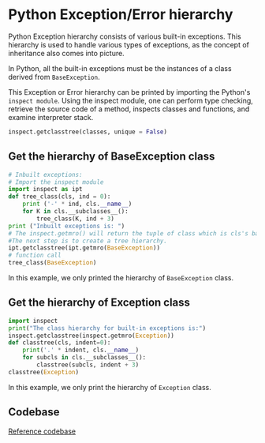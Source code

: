 # Python Exception/Error hierarchy

Python Exception hierarchy consists of various built-in exceptions. This hierarchy is used to handle various types of exceptions, as the concept of inheritance also comes into picture.

In Python, all the built-in exceptions must be the instances of a class derived from `BaseException`.

This Exception or Error hierarchy can be printed by importing the Python's `inspect module`. Using the inspect module, one can perform type checking, retrieve the source code of a method, inspects classes and functions, and examine interpreter stack.

```python
inspect.getclasstree(classes, unique = False)
```

## Get the hierarchy of BaseException class

```python
# Inbuilt exceptions:
# Import the inspect module
import inspect as ipt
def tree_class(cls, ind = 0):
    print ('-' * ind, cls.__name__)
    for K in cls.__subclasses__():
        tree_class(K, ind + 3)
print ("Inbuilt exceptions is: ")
# The inspect.getmro() will return the tuple of class which is cls's base classes.
#The next step is to create a tree hierarchy.
ipt.getclasstree(ipt.getmro(BaseException))
# function call
tree_class(BaseException)
```

In this example, we only printed the hierarchy of `BaseException` class.

## Get the hierarchy of Exception class

```python
import inspect
print("The class hierarchy for built-in exceptions is:")
inspect.getclasstree(inspect.getmro(Exception))
def classtree(cls, indent=0):
    print('.' * indent, cls.__name__)
    for subcls in cls.__subclasses__():
        classtree(subcls, indent + 3)
classtree(Exception)
```

In this example, we only print the hierarchy of `Exception` class.

## Codebase

[Reference codebase](../codes/builtinexception.py)
